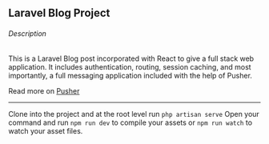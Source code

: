 ## Laravel Blog Project

###### Description

This is a Laravel Blog post incorporated with React to give a full stack web application.
It includes authentication, routing, session caching, and most importantly, a full messaging application included with the help of Pusher.

Read more on [Pusher](https://dashboard.pusher.com/)

---

Clone into the project and at the root level run `php artisan serve`
Open your command and run `npm run dev` to compile your assets or `npm run watch` to watch your asset files.
